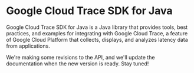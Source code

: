 # Google Cloud Trace SDK for Java

Google Cloud Trace SDK for Java is a Java library that provides tools, best practices, and examples for integrating with Google Cloud Trace, a feature of Google Cloud Platform that collects, displays, and analyzes latency data from applications.

We're making some revisions to the API, and we'll update the documentation when the new version is ready. Stay tuned!
